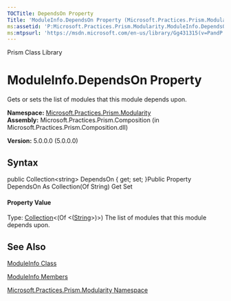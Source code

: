 ```yaml
---
TOCTitle: DependsOn Property
Title: 'ModuleInfo.DependsOn Property (Microsoft.Practices.Prism.Modularity)'
ms:assetid: 'P:Microsoft.Practices.Prism.Modularity.ModuleInfo.DependsOn'
ms:mtpsurl: 'https://msdn.microsoft.com/en-us/library/Gg431315(v=PandP.50)'
---
```


Prism Class Library

ModuleInfo.DependsOn Property
=================================

Gets or sets the list of modules that this module depends upon.

**Namespace:** [Microsoft.Practices.Prism.Modularity](https://msdn.microsoft.com/n:microsoft.practices.prism.modularity)
**Assembly:** Microsoft.Practices.Prism.Composition (in Microsoft.Practices.Prism.Composition.dll)

**Version:** 5.0.0.0 (5.0.0.0)

## Syntax


<span id="syntaxToggle"></span>public Collection&lt;string&gt; DependsOn { get; set; }Public Property DependsOn As Collection(Of String) Get Set
#### Property Value

Type: [Collection](http://msdn2.microsoft.com/en-us/library/ms132397)&lt;(Of &lt;([String](http://msdn2.microsoft.com/en-us/library/s1wwdcbf)&gt;)&gt;)
The list of modules that this module depends upon.

See Also
--------


[ModuleInfo Class](https://msdn.microsoft.com/t:microsoft.practices.prism.modularity.moduleinfo)

[ModuleInfo Members](https://msdn.microsoft.com/allmembers.t:microsoft.practices.prism.modularity.moduleinfo)

[Microsoft.Practices.Prism.Modularity Namespace](https://msdn.microsoft.com/n:microsoft.practices.prism.modularity)
